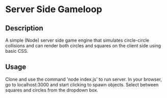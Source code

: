 # Server Side Gameloop

## Description
A simple (Node) server side game engine that simulates circle-circle collisions and can render both circles and squares on the client side using basic CSS.

## Usage
Clone and use the command 'node index.js' to run server. In your browser, go to localhost:3000 and start clicking to spawn objects. Select between squares and circles from the dropdown box.

 
